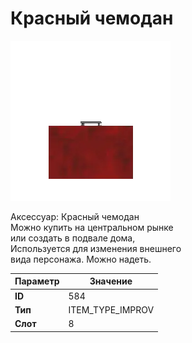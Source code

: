 # Красный чемодан

![Item Image](../img/584.webp?raw=true)

Аксессуар: Красный чемодан<br>Можно купить на центральном рынке<br>или создать в подвале дома,<br>Используется для изменения внешнего<br>вида персонажа. Можно надеть.


| Параметр | Значение |
|----------|----------|
| **ID** | 584 |
| **Тип** | ITEM_TYPE_IMPROV |
| **Слот** | 8 |


